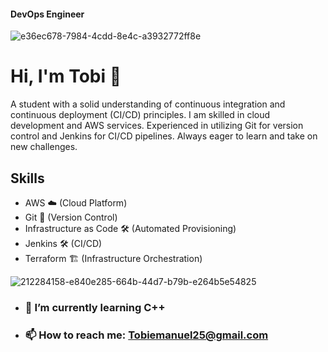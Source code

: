 #### DevOps Engineer
![e36ec678-7984-4cdd-8e4c-a3932772ff8e](https://github.com/tobifotis/tobifotis/assets/136779793/7867ad0e-5d72-4d1e-af4f-e9582f1c9408)




# Hi, I'm Tobi 👋

A student with a solid understanding of continuous integration and continuous deployment (CI/CD) principles. I am skilled in cloud development and AWS services. Experienced in utilizing Git for version control and Jenkins for CI/CD pipelines. Always eager to learn and take on new challenges.
 

## Skills
- AWS ☁️ (Cloud Platform)
- Git 📝 (Version Control)
- Infrastructure as Code 🛠️ (Automated Provisioning)
- Jenkins 🛠️ (CI/CD)
- Terraform 🏗️ (Infrastructure Orchestration)

 ![212284158-e840e285-664b-44d7-b79b-e264b5e54825](https://github.com/tobifotis/tobifotis/assets/136779793/b951ccfe-5e97-40ba-8737-4c00055a922e)



- ###  🌱 I’m currently learning C++


- ### 📫 How to reach me: Tobiemanuel25@gmail.com 


